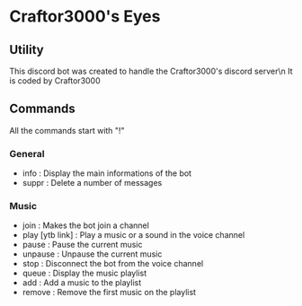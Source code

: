 # Craftor3000's Eyes

## Utility

This discord bot was created to handle the Craftor3000's discord server\n
It is coded by Craftor3000

## Commands

All the commands start with "!"

### General

- info : Display the main informations of the bot
- suppr <number> : Delete a number of messages

### Music

- join : Makes the bot join a channel
- play [ytb link] : Play a music or a sound in the voice channel
- pause : Pause the current music
- unpause : Unpause the current music
- stop : Disconnect the bot from the voice channel
- queue : Display the music playlist
- add <ytb link> : Add a music to the playlist
- remove : Remove the first music on the playlist
